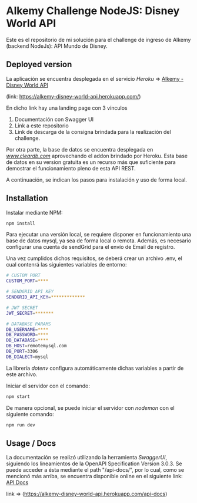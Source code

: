 # Alkemy Challenge NodeJS: Disney World API

Este es el repositorio de mi solución para el challenge de ingreso de Alkemy (backend NodeJs): API Mundo de Disney.

## Deployed version

La aplicación se encuentra desplegada en el servicio _Heroku_ => [Alkemy - Disney World API](https://alkemy-disney-world-api.herokuapp.com/)

(link: https://alkemy-disney-world-api.herokuapp.com/)

En dicho link hay una landing page con 3 vínculos

1. Documentación con Swagger UI
2. Link a este repositorio
3. Link de descarga de la consigna brindada para la realización del challenge.

Por otra parte, la base de datos se encuentra desplegada en *www.cleardb.com* aprovechando el addon brindado por Heroku. Esta base de datos en su version gratuita es un recurso más que suficiente para demostrar el funcionamiento pleno de esta API REST.

A continuación, se indican los pasos para instalación y uso de forma local.

## Installation

Instalar mediante NPM:

```bash
npm install
```

Para ejecutar una versión local, se requiere disponer en funcionamiento una base de datos mysql, ya sea de forma local o remota.
Además, es necesario configurar una cuenta de sendGrid para el envío de Email de registro.

Una vez cumplidos dichos requisitos, se deberá crear un archivo .env, el cual contenrá las siguientes variables de entorno:

```bash
# CUSTOM PORT
CUSTOM_PORT=****

# SENDGRID API KEY
SENDGRID_API_KEY=*************

# JWT SECRET
JWT_SECRET=*******

# DATABASE PARAMS
DB_USERNAME=****
DB_PASSWORD=****
DB_DATABASE=****
DB_HOST=remotemysql.com
DB_PORT=3306
DB_DIALECT=mysql
```

La librería _dotenv_ configura automáticamente dichas variables a partir de este archivo.

Iniciar el servidor con el comando:

```bash
npm start
```

De manera opcional, se puede iniciar el servidor con _nodemon_ con el siguiente comando:

```bash
npm run dev

```

## Usage / Docs

La documentación se realizó utilizando la herramienta _SwaggerUI_, siguiendo los lineamientos de la OpenAPI Specification Version 3.0.3.
Se puede acceder a ésta mediante el path "/api-docs/", por lo cual, como se mencionó más arriba, se encuentra disponible online en el siguiente link: [API Docs](https://alkemy-disney-world-api.herokuapp.com/api-docs)

link => (https://alkemy-disney-world-api.herokuapp.com/api-docs)
